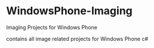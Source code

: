 WindowsPhone-Imaging
====================

Imaging Projects for Windows Phone

contains all image related projects for Windows Phone c#
